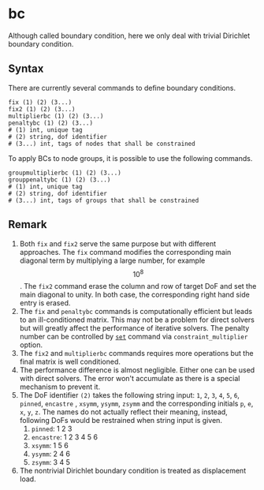 # bc

Although called boundary condition, here we only deal with trivial Dirichlet boundary condition.

## Syntax

There are currently several commands to define boundary conditions.

```
fix (1) (2) (3...)
fix2 (1) (2) (3...)
multiplierbc (1) (2) (3...)
penaltybc (1) (2) (3...)
# (1) int, unique tag
# (2) string, dof identifier
# (3...) int, tags of nodes that shall be constrained
```

To apply BCs to node groups, it is possible to use the following commands.

```
groupmultiplierbc (1) (2) (3...)
grouppenaltybc (1) (2) (3...)
# (1) int, unique tag
# (2) string, dof identifier
# (3...) int, tags of groups that shall be constrained
```

## Remark

1. Both `fix` and `fix2` serve the same purpose but with different approaches. The `fix` command modifies the
   corresponding main diagonal term by multiplying a large number, for example $$10^8$$. The `fix2` command erase the
   column and row of target DoF and set the main diagonal to unity. In both case, the corresponding right hand side
   entry is erased.
2. The `fix` and `penaltybc` commands is computationally efficient but leads to an ill-conditioned matrix. This may not
   be a problem for direct solvers but will greatly affect the performance of iterative solvers. The penalty number can
   be controlled by [`set`](../Process/set.md) command via `constraint_multiplier` option.
3. The `fix2` and `multiplierbc` commands requires more operations but the final matrix is well conditioned.
4. The performance difference is almost negligible. Either one can be used with direct solvers. The error won't
   accumulate as there is a special mechanism to prevent it.
5. The DoF identifier `(2)` takes the following string input: `1`, `2`, `3`, `4`, `5`, `6`, `pinned`, `encastre`
   , `xsymm`, `ysymm`, `zsymm` and the corresponding initials `p`, `e`, `x`, `y`, `z`. The names do not actually reflect
   their meaning, instead, following DoFs would be restrained when string input is given.
   1. `pinned`: 1 2 3
   2. `encastre`: 1 2 3 4 5 6
   3. `xsymm`: 1 5 6
   4. `ysymm`: 2 4 6
   5. `zsymm`: 3 4 5
6. The nontrivial Dirichlet boundary condition is treated as displacement load.
